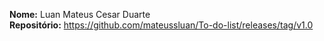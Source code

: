 <strong>Nome:</strong> Luan Mateus Cesar Duarte
<br>
<strong>Repositório:</strong> https://github.com/mateussluan/To-do-list/releases/tag/v1.0
